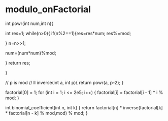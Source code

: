 # modulo_onFactorial


int powr(int num,int n){

int res=1; while(n>0){ if(n%2==1){res=res*num; res%=mod;

} n=n>>1;

num=(num*num)%mod;

} return res;

}


// p is mod //
ll inverse(int a, int p){
    return powr(a, p-2);
}


factorial[0] = 1;
for (int i = 1; i <= 2e5; i++) {
    factorial[i] = factorial[i - 1] * i % mod;
}

int binomial_coefficient(int n, int k) {
    return factorial[n] * inverse(factorial[k] * factorial[n - k] % mod,mod) % mod;
}
